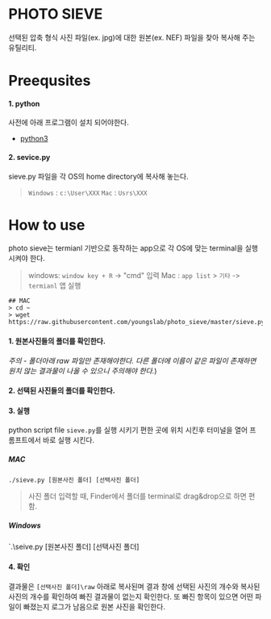 
# PHOTO SIEVE
선택된 압축 형식 사진 파일(ex. jpg)에 대한 원본(ex. NEF) 파일을 찾아 복사해 주는 유틸리티. 

# Preequsites

#### 1. python 

사전에 아래 프로그램이 설치 되어야한다. 
- [python3](https://www.python.org/downloads/)

#### 2. sevice.py
sieve.py 파일을 각 OS의 home directory에 복사해 놓는다. 
> `Windows` : `c:\User\XXX`
> `Mac` : `Usrs\XXX`

# How to use
photo sieve는 termianl 기반으로 동작하는 app으로 각 OS에 맞는 terminal을 실행 시켜야 한다. 

> windows: `window key + R` -> "cmd" 입력
> Mac : `app list` > `기타` -> `termianl` 앱 실행
```
## MAC
> cd ~ 
> wget https://raw.githubusercontent.com/youngslab/photo_sieve/master/sieve.py
```



#### 1. 원본사진들의 폴더를 확인한다. 
*주의 - 폴더아래 raw 파일만 존재해야한다. 다른 폴더에 이름이 같은 파일이 존재하면 원치 않는 결과물이 나올 수 있으니 주의해야 한다.*)

#### 2. 선택된 사진들의 폴더를 확인한다.  


#### 3. 실행
python script file `sieve.py`를 실행 시키기 편한 곳에 위치 시킨후 터미널을 열어 프롬프트에서 바로 실행 시킨다. 

##### MAC
`./sieve.py [원본사진 폴더] [선택사진 폴더]`
> 사진 폴더 입력할 때, Finder에서 폴더를 terminal로 drag&drop으로 하면 편함. 

##### Windows
`.\seive.py [원본사진 폴더] [선택사진 폴더]


#### 4. 확인
결과물은 `[선택사진 폴더]\raw` 아래로 복사된며 결과 창에 선택된 사진의 개수와 복사된 사진의 개수를 확인하여 빠진 결과물이 없는지 확인한다. 또 빠진 항목이 있으면 어떤 파일이 빠졌는지 로그가 남음으로 원본 사진을 확인한다. 


